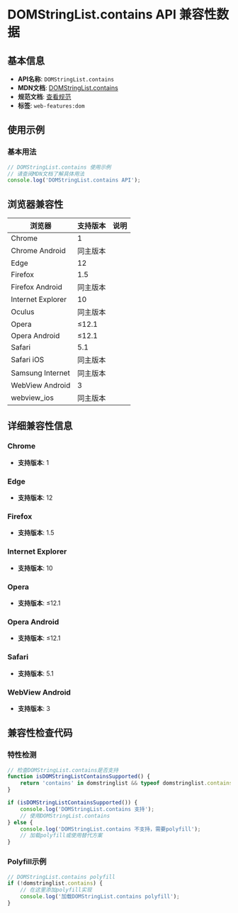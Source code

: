 # DOMStringList.contains API 兼容性数据

## 基本信息

- **API名称**: `DOMStringList.contains`
- **MDN文档**: [DOMStringList.contains](https://developer.mozilla.org/docs/Web/API/DOMStringList/contains)
- **规范文档**: [查看规范](https://html.spec.whatwg.org/multipage/common-dom-interfaces.html#dom-domstringlist-contains)
- **标签**: `web-features:dom`

## 使用示例

### 基本用法

```javascript
// DOMStringList.contains 使用示例
// 请查阅MDN文档了解具体用法
console.log('DOMStringList.contains API');
```

## 浏览器兼容性

| 浏览器 | 支持版本 | 说明 |
|--------|----------|------|
| Chrome | 1 |  |
| Chrome Android | 同主版本 |  |
| Edge | 12 |  |
| Firefox | 1.5 |  |
| Firefox Android | 同主版本 |  |
| Internet Explorer | 10 |  |
| Oculus | 同主版本 |  |
| Opera | ≤12.1 |  |
| Opera Android | ≤12.1 |  |
| Safari | 5.1 |  |
| Safari iOS | 同主版本 |  |
| Samsung Internet | 同主版本 |  |
| WebView Android | 3 |  |
| webview_ios | 同主版本 |  |

## 详细兼容性信息

### Chrome

- **支持版本**: 1

### Edge

- **支持版本**: 12

### Firefox

- **支持版本**: 1.5

### Internet Explorer

- **支持版本**: 10

### Opera

- **支持版本**: ≤12.1

### Opera Android

- **支持版本**: ≤12.1

### Safari

- **支持版本**: 5.1

### WebView Android

- **支持版本**: 3

## 兼容性检查代码

### 特性检测

```javascript
// 检查DOMStringList.contains是否支持
function isDOMStringListContainsSupported() {
    return 'contains' in domstringlist && typeof domstringlist.contains === 'function';
}

if (isDOMStringListContainsSupported()) {
    console.log('DOMStringList.contains 支持');
    // 使用DOMStringList.contains
} else {
    console.log('DOMStringList.contains 不支持，需要polyfill');
    // 加载polyfill或使用替代方案
}
```

### Polyfill示例

```javascript
// DOMStringList.contains polyfill
if (!domstringlist.contains) {
    // 在这里添加polyfill实现
    console.log('加载DOMStringList.contains polyfill');
}
```


